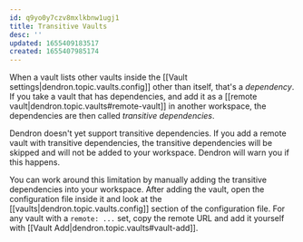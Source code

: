 ```yaml
---
id: q9yo0y7czv8mxlkbnw1ugj1
title: Transitive Vaults
desc: ''
updated: 1655409183517
created: 1655407985174
---
```


When a vault lists other vaults inside the [[Vault settings|dendron.topic.vaults.config]]
other than itself, that's a *dependency*. If you take a vault that has dependencies,
and add it as a [[remote vault|dendron.topic.vaults#remote-vault]] in another workspace,
the dependencies are then called *transitive dependencies*.

Dendron doesn't yet support transitive dependencies. If you add a remote vault
with transitive dependencies, the transitive dependencies will be skipped and
will not be added to your workspace. Dendron will warn you if this happens.

You can work around this limitation by manually adding the transitive
dependencies into your workspace. After adding the vault, open the configuration file inside it and look at the [[vaults|dendron.topic.vaults.config]]
section of the configuration file. For any vault with a `remote: ...` set, copy the remote URL and add it yourself
with [[Vault Add|dendron.topic.vaults#vault-add]].
